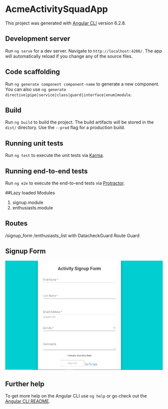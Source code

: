 # AcmeActivitySquadApp

This project was generated with [Angular CLI](https://github.com/angular/angular-cli) version 6.2.8.

## Development server

Run `ng serve` for a dev server. Navigate to `http://localhost:4200/`. The app will automatically reload if you change any of the source files.

## Code scaffolding

Run `ng generate component component-name` to generate a new component. You can also use `ng generate directive|pipe|service|class|guard|interface|enum|module`.

## Build

Run `ng build` to build the project. The build artifacts will be stored in the `dist/` directory. Use the `--prod` flag for a production build.

## Running unit tests

Run `ng test` to execute the unit tests via [Karma](https://karma-runner.github.io).

## Running end-to-end tests

Run `ng e2e` to execute the end-to-end tests via [Protractor](http://www.protractortest.org/).


##Lazy loaded Modules
1. signup.module
2. enthusiasts.module

## Routes
/signup_form
/enthusiasts_list with DatacheckGuard Route Guard


## Signup Form
![Alt text](/SignUpScreenShot.jpg?raw=true "Optional Title")


## Further help

To get more help on the Angular CLI use `ng help` or go check out the [Angular CLI README](https://github.com/angular/angular-cli/blob/master/README.md).
